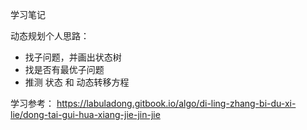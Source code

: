 学习笔记

动态规划个人思路：
* 找子问题，并画出状态树
* 找是否有最优子问题
* 推测 状态 和 动态转移方程

学习参考：
https://labuladong.gitbook.io/algo/di-ling-zhang-bi-du-xi-lie/dong-tai-gui-hua-xiang-jie-jin-jie
